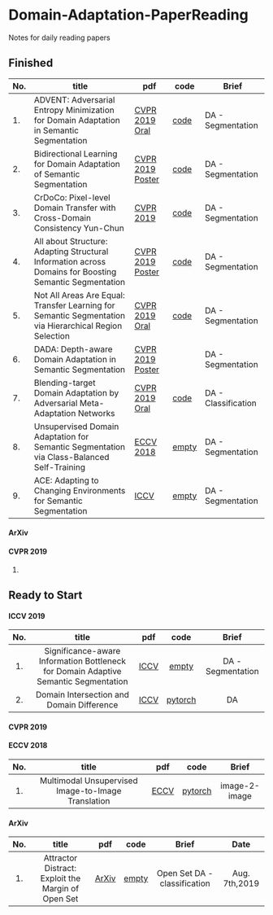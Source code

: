 # Domain-Adaptation-PaperReading
Notes for daily reading papers

## Finished

| No. | title | pdf | code | Brief| 
| --- | --- | --- | --- | --- |
| 1. |ADVENT: Adversarial Entropy Minimization for Domain Adaptation in Semantic Segmentation| [CVPR 2019 Oral]()| [code](https://github.com/valeoai/ADVENT)| DA - Segmentation |
| 2. |Bidirectional Learning for Domain Adaptation of Semantic Segmentation| [CVPR 2019 Poster]() |[code](https://github.com/liyunsheng13/BDL)| DA - Segmentation |
| 3. |CrDoCo: Pixel-level Domain Transfer with Cross-Domain Consistency Yun-Chun|[CVPR 2019]()|[code](https://yunchunchen.github.io/CrDoCo/) |DA - Segmentation|
| 4. |All about Structure: Adapting Structural Information across Domains for Boosting Semantic Segmentation|[CVPR 2019 Poster]()|[code](https://github.com/a514514772/DISE-Domain-Invariant-Structure-Extraction)|DA - Segmentation|
| 5. |Not All Areas Are Equal: Transfer Learning for Semantic Segmentation via Hierarchical Region Selection|[CVPR 2019 Oral]()|[code]()|DA - Segmentation|
| 6. |DADA: Depth-aware Domain Adaptation in Semantic Segmentation|[CVPR 2019 Poster]()||DA - Segmentation|
| 7. |Blending-target Domain Adaptation by Adversarial Meta-Adaptation Networks|[CVPR 2019 Oral]()|[code]()|DA - Classification|
| 8. |Unsupervised Domain Adaptation for Semantic Segmentation via Class-Balanced Self-Training|[ECCV 2018]() | [empty]()|DA - Segmentation|
| 9. | ACE: Adapting to Changing Environments for Semantic Segmentation |[ICCV](https://arxiv.org/abs/1908.01925) | [empty]() |DA - Segmentation|


#### ArXiv



#### CVPR 2019

1. 


## Ready to Start



#### ICCV 2019

| No. | title | pdf | code | Brief| 
| :-: | :-: | :-: | :-: | :-:|
|1. | Significance-aware Information Bottleneck for Domain Adaptive Semantic Segmentation|[ICCV](https://arxiv.org/abs/1908.01925) | [empty]() | DA - Segmentation |
|2. | Domain Intersection and Domain Difference|[ICCV](https://arxiv.org/abs/1908.11628)|[pytorch](https://github.com/sagiebenaim/DomainIntersectionDifference)|DA|

#### CVPR 2019

#### ECCV 2018

| No. | title | pdf | code | Brief| 
| :-: | :-: | :-: | :-: | :-:|
|1. | Multimodal Unsupervised Image-to-Image Translation|[ECCV](https://arxiv.org/pdf/1804.04732.pdf) | [pytorch](https://github.com/NVlabs/MUNIT) | image-2-image |


#### ArXiv

| No. | title | pdf | code | Brief| Date |
| :-: | :-: | :-: | :-: | :-:| :-:|
|1. | Attractor Distract: Exploit the Margin of Open Set |[ArXiv](https://arxiv.org/abs/1908.01925) | [empty]() | Open Set DA - classification | Aug. 7th,2019 |
